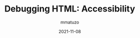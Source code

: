 ---
author: mmatuzo
date: 2021-11-08
publisher: htm_hell
tags:
  - html
  - accessibility
  - debugging
target_url: https://www.htmhell.dev/tips/debugging-html-accessibility/
title: "Debugging HTML: Accessibility"
---
